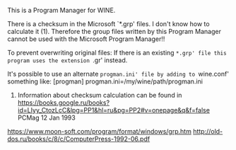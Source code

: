 This is a Program Manager for WINE.

There is a checksum in the Microsoft `*.grp' files. I don't know how
to calculate it (1). Therefore the group files written by this Program Manager
cannot be used with the Microsoft Program Manager!!

To prevent overwriting original files:
If there is an existing `*.grp' file this program uses the extension
`.gr' instead.

It's possible to use an alternate `progman.ini' file by adding to
`wine.conf' something like:
[progman]
progman.ini=/my/wine/path/progman.ini

1) Information about checksum calculation can be found in https://books.google.ru/books?id=LIyy_CtozLcC&lpg=PP1&hl=ru&pg=PP2#v=onepage&q&f=false PCMag 12 Jan 1993


https://www.moon-soft.com/program/format/windows/grp.htm
http://old-dos.ru/books/c/8/c/ComputerPress-1992-06.pdf
